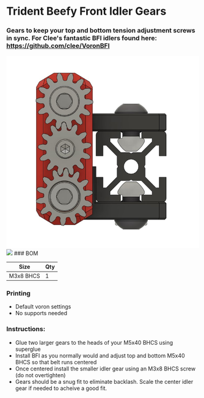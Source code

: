 
# Trident Beefy Front Idler Gears
 ### Gears to keep your top and bottom tension adjustment screws in sync. For Clee's fantastic BFI idlers found here: https://github.com/clee/VoronBFI
<img src="./Images/beefgears.jpg" width=600>
<img src="./Images/beefgears.gif" width=600>
### BOM

Size | Qty
--- | ---
M3x8 BHCS    | 1

### Printing
  * Default voron settings
  * No supports needed

### Instructions:

  * Glue two larger gears to the heads of your M5x40 BHCS using superglue
  * Install BFI as you normally would and adjust top and bottom M5x40 BHCS so that belt runs centered 
  * Once centered install the smaller idler gear using an M3x8 BHCS screw (do not overtighten)
  * Gears should be a snug fit to eliminate backlash. Scale the center idler gear if needed to acheive a good fit. 
    
